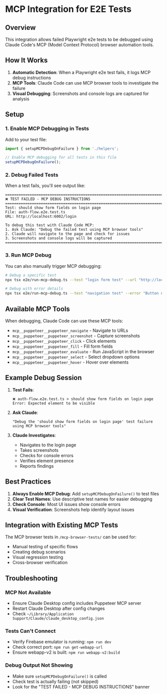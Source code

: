 # MCP Integration for E2E Tests

## Overview

This integration allows failed Playwright e2e tests to be debugged using Claude Code's MCP (Model Context Protocol) browser automation tools.

## How It Works

1. **Automatic Detection**: When a Playwright e2e test fails, it logs MCP debug instructions
2. **MCP Tools**: Claude Code can use MCP browser tools to investigate the failure
3. **Visual Debugging**: Screenshots and console logs are captured for analysis

## Setup

### 1. Enable MCP Debugging in Tests

Add to your test file:

```typescript
import { setupMCPDebugOnFailure } from './helpers';

// Enable MCP debugging for all tests in this file
setupMCPDebugOnFailure();
```

### 2. Debug Failed Tests

When a test fails, you'll see output like:

```
================================================================================
❌ TEST FAILED - MCP DEBUG INSTRUCTIONS
================================================================================
Test: should show form fields on login page
File: auth-flow.e2e.test.ts
URL: http://localhost:6002/login

To debug this test with Claude Code MCP:
1. Ask Claude: "Debug the failed test using MCP browser tools"
2. Claude will navigate to the page and check for issues
3. Screenshots and console logs will be captured
================================================================================
```

### 3. Run MCP Debug

You can also manually trigger MCP debugging:

```bash
# Debug a specific test
npx tsx e2e/run-mcp-debug.ts --test "login form test" --url "http://localhost:6002/login"

# Debug with error details
npx tsx e2e/run-mcp-debug.ts --test "navigation test" --error "Button not found" --file "nav.test.ts"
```

## Available MCP Tools

When debugging, Claude Code can use these MCP tools:

- `mcp__puppeteer__puppeteer_navigate` - Navigate to URLs
- `mcp__puppeteer__puppeteer_screenshot` - Capture screenshots
- `mcp__puppeteer__puppeteer_click` - Click elements
- `mcp__puppeteer__puppeteer_fill` - Fill form fields
- `mcp__puppeteer__puppeteer_evaluate` - Run JavaScript in the browser
- `mcp__puppeteer__puppeteer_select` - Select dropdown options
- `mcp__puppeteer__puppeteer_hover` - Hover over elements

## Example Debug Session

1. **Test Fails**:
   ```
   ❌ auth-flow.e2e.test.ts > should show form fields on login page
   Error: Expected element to be visible
   ```

2. **Ask Claude**:
   ```
   "Debug the 'should show form fields on login page' test failure using MCP browser tools"
   ```

3. **Claude Investigates**:
   - Navigates to the login page
   - Takes screenshots
   - Checks for console errors
   - Verifies element presence
   - Reports findings

## Best Practices

1. **Always Enable MCP Debug**: Add `setupMCPDebugOnFailure()` to test files
2. **Clear Test Names**: Use descriptive test names for easier debugging
3. **Check Console**: Most UI issues show console errors
4. **Visual Verification**: Screenshots help identify layout issues

## Integration with Existing MCP Tests

The MCP browser tests in `/mcp-browser-tests/` can be used for:

- Manual testing of specific flows
- Creating debug scenarios
- Visual regression testing
- Cross-browser verification

## Troubleshooting

### MCP Not Available
- Ensure Claude Desktop config includes Puppeteer MCP server
- Restart Claude Desktop after config changes
- Check `~/Library/Application Support/Claude/claude_desktop_config.json`

### Tests Can't Connect
- Verify Firebase emulator is running: `npm run dev`
- Check correct port: `npm run get-webapp-url`
- Ensure webapp-v2 is built: `npm run webapp-v2:build`

### Debug Output Not Showing
- Make sure `setupMCPDebugOnFailure()` is called
- Check test is actually failing (not skipped)
- Look for the "TEST FAILED - MCP DEBUG INSTRUCTIONS" banner